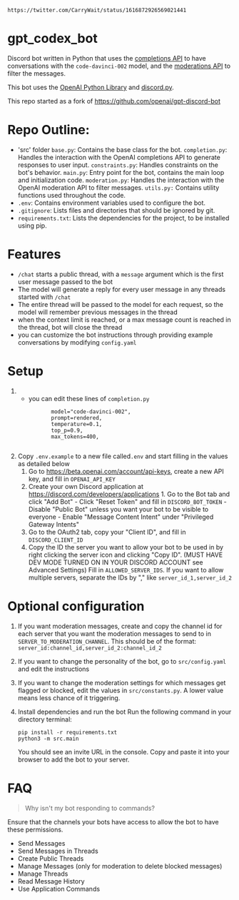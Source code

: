 ```
https://twitter.com/CarryWait/status/1616872926569021441
```
# gpt_codex_bot

Discord bot written in Python that uses the [completions API](https://beta.openai.com/docs/api-reference/completions) to have conversations with the `code-davinci-002` model, and the [moderations API](https://beta.openai.com/docs/api-reference/moderations) to filter the messages.

This bot uses the [OpenAI Python Library](https://github.com/openai/openai-python) and [discord.py](https://discordpy.readthedocs.io/).

This repo started as a fork of https://github.com/openai/gpt-discord-bot 

# Repo Outline:

- 'src' folder
    `base.py`: Contains the base class for the bot.
    `completion.py`: Handles the interaction with the OpenAI completions API to generate responses to user input.
    `constraints.py`: Handles constraints on the bot's behavior.
    `main.py`: Entry point for the bot, contains the main loop and initialization code.
    `moderation.py`: Handles the interaction with the OpenAI moderation API to filter messages.
    `utils.py:` Contains utility functions used throughout the code.
- `.env`: Contains environment variables used to configure the bot.
- `.gitignore`: Lists files and directories that should be ignored by git.
- `requirements.txt`: Lists the dependencies for the project, to be installed using pip.



# Features

- `/chat` starts a public thread, with a `message` argument which is the first user message passed to the bot
- The model will generate a reply for every user message in any threads started with `/chat`
- The entire thread will be passed to the model for each request, so the model will remember previous messages in the thread
- when the context limit is reached, or a max message count is reached in the thread, bot will close the thread
- you can customize the bot instructions through providing example conversations by modifying `config.yaml`

# Setup

1. - you can edit these lines of `completion.py`
     ```
            model="code-davinci-002",
            prompt=rendered,
            temperature=0.1,
            top_p=0.9,
            max_tokens=400,
    ```
2. Copy `.env.example` to a new file called`.env` and start filling in the values as detailed below
    1. Go to https://beta.openai.com/account/api-keys, create a new API key, and fill in `OPENAI_API_KEY`
    2. Create your own Discord application at https://discord.com/developers/applications
        	1. Go to the Bot tab and click "Add Bot"
            - Click "Reset Token" and fill in `DISCORD_BOT_TOKEN`
            - Disable "Public Bot" unless you want your bot to be visible to everyone
            - Enable "Message Content Intent" under "Privileged Gateway Intents"
    3. Go to the OAuth2 tab, copy your "Client ID", and fill in `DISCORD_CLIENT_ID`
    4. Copy the ID the server you want to allow your bot to be used in by right clicking the server icon and clicking "Copy ID". (MUST HAVE DEV MODE TURNED ON IN YOUR DISCORD ACCOUNT see Advanced Settings)
    Fill in `ALLOWED_SERVER_IDS`. If you want to allow multiple servers, separate the IDs by "," like `server_id_1,server_id_2`

# Optional configuration

1. If you want moderation messages, create and copy the channel id for each server that you want the moderation messages to send to in `SERVER_TO_MODERATION_CHANNEL`. This should be of the format: `server_id:channel_id,server_id_2:channel_id_2`
2. If you want to change the personality of the bot, go to `src/config.yaml` and edit the instructions
3. If you want to change the moderation settings for which messages get flagged or blocked, edit the values in `src/constants.py`. A lower value means less chance of it triggering.


4. Install dependencies and run the bot
    Run the following command in your directory terminal:
    ```
    pip install -r requirements.txt
    python3 -m src.main
    ```
    You should see an invite URL in the console. Copy and paste it into your browser to add the bot to your server.

# FAQ

> Why isn't my bot responding to commands?

Ensure that the channels your bots have access to allow the bot to have these permissions.
- Send Messages
- Send Messages in Threads
- Create Public Threads
- Manage Messages (only for moderation to delete blocked messages)
- Manage Threads
- Read Message History
- Use Application Commands
